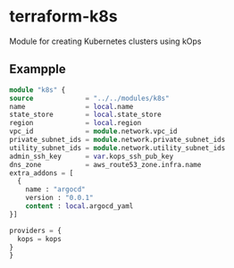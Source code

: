 # terraform-k8s
Module for creating Kubernetes clusters using kOps

## Exampple

  ````terraform
module "k8s" {
  source             = "../../modules/k8s"
  name               = local.name
  state_store        = local.state_store
  region             = local.region
  vpc_id             = module.network.vpc_id
  private_subnet_ids = module.network.private_subnet_ids
  utility_subnet_ids = module.network.utility_subnet_ids
  admin_ssh_key      = var.kops_ssh_pub_key
  dns_zone           = aws_route53_zone.infra.name
  extra_addons = [
    {
      name : "argocd"
      version : "0.0.1"
      content : local.argocd_yaml
  }]

  providers = {
    kops = kops
  }
}

````
